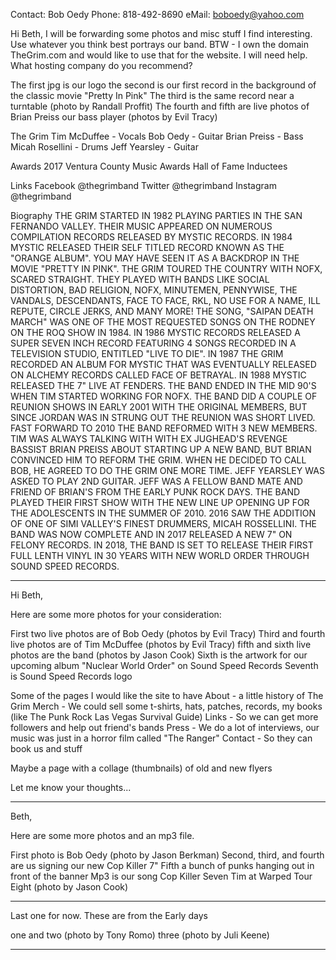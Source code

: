 Contact: Bob Oedy
Phone:  818-492-8690
eMail:  boboedy@yahoo.com


Hi Beth,
I will be forwarding some photos and misc stuff I find interesting. Use whatever you think best portrays our band. BTW - I own the domain TheGrim.com and would like to use that for the website. I will need help. What hosting company do you recommend?

The first jpg is our logo
the second is our first record in the background of the classic movie "Pretty In Pink"
The third is the same record near a turntable (photo by Randall Proffit)
The fourth and fifth are live photos of Brian Preiss our bass player (photos by Evil Tracy)

The Grim
Tim McDuffee - Vocals
Bob Oedy - Guitar
Brian Preiss - Bass
Micah Rosellini - Drums
Jeff Yearsley - Guitar

Awards
2017 Ventura County Music Awards Hall of Fame Inductees

Links
Facebook @thegrimband
Twitter @thegrimband
Instagram @thegrimband


Biography
THE GRIM STARTED IN 1982 PLAYING PARTIES IN THE SAN FERNANDO VALLEY. THEIR MUSIC APPEARED ON NUMEROUS COMPILATION RECORDS RELEASED BY MYSTIC RECORDS. IN 1984 MYSTIC RELEASED THEIR SELF TITLED RECORD KNOWN AS THE "ORANGE ALBUM". YOU MAY HAVE SEEN IT AS A BACKDROP IN THE MOVIE "PRETTY IN PINK". THE GRIM TOURED THE COUNTRY WITH NOFX, SCARED STRAIGHT. THEY PLAYED WITH BANDS LIKE SOCIAL DISTORTION, BAD RELIGION, NOFX, MINUTEMEN, PENNYWISE, THE VANDALS, DESCENDANTS, FACE TO FACE, RKL, NO USE FOR A NAME, ILL REPUTE, CIRCLE JERKS, AND MANY MORE! THE SONG, "SAIPAN DEATH MARCH" WAS ONE OF THE MOST REQUESTED SONGS ON THE RODNEY ON THE ROQ SHOW IN 1984. IN 1986 MYSTIC RECORDS RELEASED A SUPER SEVEN INCH RECORD FEATURING 4 SONGS RECORDED IN A TELEVISION STUDIO, ENTITLED "LIVE TO DIE". IN 1987 THE GRIM RECORDED AN ALBUM FOR MYSTIC THAT WAS EVENTUALLY RELEASED ON ALCHEMY RECORDS CALLED FACE OF BETRAYAL. IN 1988 MYSTIC RELEASED THE 7" LIVE AT FENDERS.
THE BAND ENDED IN THE MID 90'S WHEN TIM STARTED WORKING FOR NOFX. THE BAND DID A COUPLE OF REUNION SHOWS IN EARLY 2001 WITH THE ORIGINAL MEMBERS, BUT SINCE JORDAN WAS IN STRUNG OUT THE REUNION WAS SHORT LIVED.
FAST FORWARD TO 2010 THE BAND REFORMED WITH 3 NEW MEMBERS. TIM WAS ALWAYS TALKING WITH WITH EX JUGHEAD'S REVENGE BASSIST BRIAN PREISS ABOUT STARTING UP A NEW BAND, BUT BRIAN CONVINCED HIM TO REFORM THE GRIM. WHEN HE DECIDED TO CALL BOB, HE AGREED TO DO THE GRIM ONE MORE TIME.
JEFF YEARSLEY WAS ASKED TO PLAY 2ND GUITAR. JEFF WAS A FELLOW BAND MATE AND FRIEND OF BRIAN'S FROM THE EARLY PUNK ROCK DAYS. THE BAND PLAYED THEIR FIRST SHOW WITH THE NEW LINE UP OPENING UP FOR THE ADOLESCENTS IN THE SUMMER OF 2010. 2016 SAW THE ADDITION OF ONE OF SIMI VALLEY'S FINEST DRUMMERS, MICAH ROSSELLINI. THE BAND WAS NOW COMPLETE AND IN 2017 RELEASED A NEW 7" ON FELONY RECORDS. IN 2018, THE BAND IS SET TO RELEASE THEIR FIRST FULL LENTH VINYL IN 30 YEARS WITH NEW WORLD ORDER THROUGH SOUND SPEED RECORDS.

*******************************************************************************************
Hi Beth,

Here are some more photos for your consideration:

First two live photos are of Bob Oedy (photos by Evil Tracy)
Third and fourth live photos are of Tim McDuffee (photos by Evil Tracy)
fifth and sixth live photos are the band (photos by Jason Cook)
Sixth is the artwork for our upcoming album "Nuclear World Order" on Sound Speed Records
Seventh is Sound Speed Records logo

Some of the pages I would like the site to have
About - a little history of The Grim
Merch - We could sell some t-shirts, hats, patches, records, my books (like The Punk Rock Las Vegas Survival Guide)
Links - So we can get more followers and help out friend's bands
Press - We do a lot of interviews, our music was just in a horror film called "The Ranger"
Contact - So they can book us and stuff

Maybe a page with a collage (thumbnails) of old and new flyers

Let me know your thoughts...

*******************************************************************************************
Beth,

Here are some more photos and an mp3 file.

First photo is Bob Oedy (photo by Jason Berkman)
Second, third, and fourth are us signing our new Cop Killer 7"
Fifth a bunch of punks hanging out in front of the banner
Mp3 is our song Cop Killer
Seven Tim at Warped Tour
Eight (photo by Jason Cook)

*******************************************************************************************
Last one for now. These are from the Early days

one and two (photo by Tony Romo)
three (photo by Juli Keene)

*******************************************************************************************
